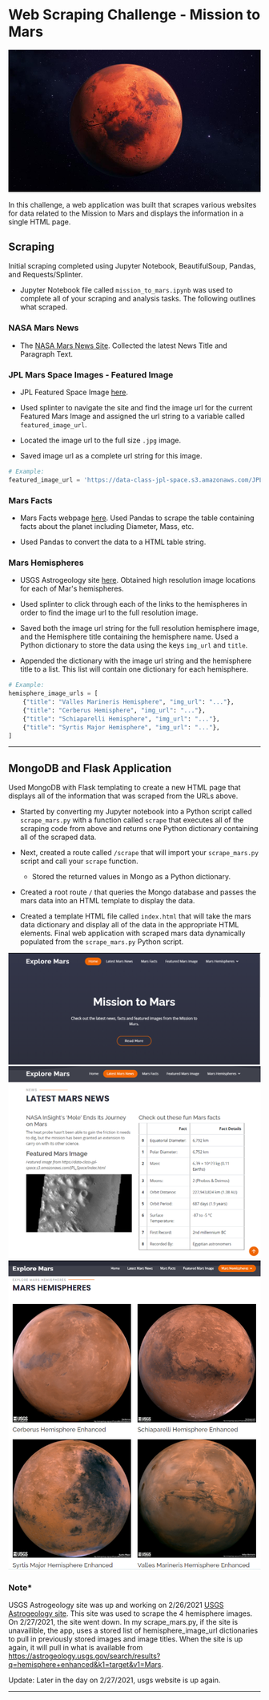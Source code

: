 # Web Scraping Challenge - Mission to Mars

![mission_to_mars](images/mars-red.jpg)

In this challenge, a web application was built that scrapes various websites for data related to the Mission to Mars and displays the information in a single HTML page. 

## Scraping

Initial scraping completed using Jupyter Notebook, BeautifulSoup, Pandas, and Requests/Splinter.

* Jupyter Notebook file called `mission_to_mars.ipynb` was used to complete all of your scraping and analysis tasks. The following outlines what scraped.

### NASA Mars News

* The [NASA Mars News Site](https://mars.nasa.gov/news/). Collected the latest News Title and Paragraph Text. 

### JPL Mars Space Images - Featured Image

* JPL Featured Space Image [here](https://data-class-jpl-space.s3.amazonaws.com/JPL_Space/index.html).

* Used splinter to navigate the site and find the image url for the current Featured Mars Image and assigned the url string to a variable called `featured_image_url`.

* Located the image url to the full size `.jpg` image.

* Saved image url as a complete url string for this image.

```python
# Example:
featured_image_url = 'https://data-class-jpl-space.s3.amazonaws.com/JPL_Space/image/featured/mars2.jpg'
```

### Mars Facts

* Mars Facts webpage [here](https://space-facts.com/mars/). Used Pandas to scrape the table containing facts about the planet including Diameter, Mass, etc.

* Used Pandas to convert the data to a HTML table string.

### Mars Hemispheres

* USGS Astrogeology site [here](https://astrogeology.usgs.gov/search/results?q=hemisphere+enhanced&k1=target&v1=Mars). Obtained high resolution image locations for each of Mar's hemispheres.

* Used splinter to click through each of the links to the hemispheres in order to find the image url to the full resolution image.

* Saved both the image url string for the full resolution hemisphere image, and the Hemisphere title containing the hemisphere name. Used a Python dictionary to store the data using the keys `img_url` and `title`.

* Appended the dictionary with the image url string and the hemisphere title to a list. This list will contain one dictionary for each hemisphere.

```python
# Example:
hemisphere_image_urls = [
    {"title": "Valles Marineris Hemisphere", "img_url": "..."},
    {"title": "Cerberus Hemisphere", "img_url": "..."},
    {"title": "Schiaparelli Hemisphere", "img_url": "..."},
    {"title": "Syrtis Major Hemisphere", "img_url": "..."},
]
```

- - -

## MongoDB and Flask Application

Used MongoDB with Flask templating to create a new HTML page that displays all of the information that was scraped from the URLs above.

* Started by converting my Jupyter notebook into a Python script called `scrape_mars.py` with a function called `scrape` that executes all of the scraping code from above and returns one Python dictionary containing all of the scraped data.

* Next, created a route called `/scrape` that will import your `scrape_mars.py` script and call your `scrape` function.

  * Stored the returned values in Mongo as a Python dictionary.

* Created a root route `/` that queries the Mongo database and passes the mars data into an HTML template to display the data.

* Created a template HTML file called `index.html` that will take the mars data dictionary and display all of the data in the appropriate HTML elements. Final web application with scraped mars data dynamically populated from the `scrape_mars.py` Python script.

![final_app_1.png](images/final_app_part1.png)
![final_app_2.png](images/final_app_part2.png)
![final_app_3.png](images/final_app_part3.png)


### Note*
USGS Astrogeology site was up and working on 2/26/2021 [USGS Astrogeology site](https://astrogeology.usgs.gov/search/results?q=hemisphere+enhanced&k1=target&v1=Mars). This site was used to scrape the 4 hemisphere images. On 2/27/2021, the site went down. In my scrape_mars.py, if the site is unavailible, the app, uses a stored list of hemisphere_image_url dictionaries to pull in previously stored images and image titles. When the site is up again, it will pull in what is available from https://astrogeology.usgs.gov/search/results?q=hemisphere+enhanced&k1=target&v1=Mars.

Update: Later in the day on 2/27/2021, usgs website is up again.
- - -
